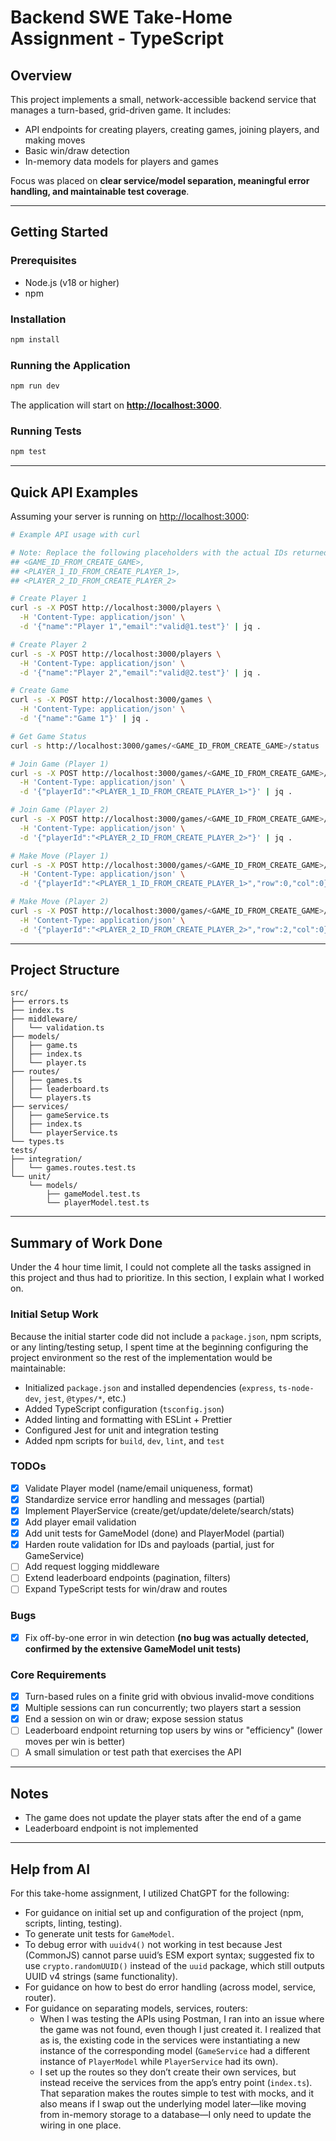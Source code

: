 # Backend SWE Take-Home Assignment - TypeScript

## Overview

This project implements a small, network-accessible backend service that manages a turn-based, grid-driven game. It includes:

- API endpoints for creating players, creating games, joining players, and making moves
- Basic win/draw detection
- In-memory data models for players and games

Focus was placed on **clear service/model separation, meaningful error handling, and maintainable test coverage**.

---

## Getting Started

### Prerequisites

- Node.js (v18 or higher)
- npm

### Installation

```bash
npm install
```

### Running the Application

```bash
npm run dev
```

The application will start on **<http://localhost:3000>**.

### Running Tests

```bash
npm test
```

---

## Quick API Examples

Assuming your server is running on <http://localhost:3000>:

```bash
# Example API usage with curl

# Note: Replace the following placeholders with the actual IDs returned from the API responses:
## <GAME_ID_FROM_CREATE_GAME>,
## <PLAYER_1_ID_FROM_CREATE_PLAYER_1>,
## <PLAYER_2_ID_FROM_CREATE_PLAYER_2>

# Create Player 1
curl -s -X POST http://localhost:3000/players \
  -H 'Content-Type: application/json' \
  -d '{"name":"Player 1","email":"valid@1.test"}' | jq .

# Create Player 2
curl -s -X POST http://localhost:3000/players \
  -H 'Content-Type: application/json' \
  -d '{"name":"Player 2","email":"valid@2.test"}' | jq .

# Create Game
curl -s -X POST http://localhost:3000/games \
  -H 'Content-Type: application/json' \
  -d '{"name":"Game 1"}' | jq .

# Get Game Status
curl -s http://localhost:3000/games/<GAME_ID_FROM_CREATE_GAME>/status | jq .

# Join Game (Player 1)
curl -s -X POST http://localhost:3000/games/<GAME_ID_FROM_CREATE_GAME>/join \
  -H 'Content-Type: application/json' \
  -d '{"playerId":"<PLAYER_1_ID_FROM_CREATE_PLAYER_1>"}' | jq .

# Join Game (Player 2)
curl -s -X POST http://localhost:3000/games/<GAME_ID_FROM_CREATE_GAME>/join \
  -H 'Content-Type: application/json' \
  -d '{"playerId":"<PLAYER_2_ID_FROM_CREATE_PLAYER_2>"}' | jq .

# Make Move (Player 1)
curl -s -X POST http://localhost:3000/games/<GAME_ID_FROM_CREATE_GAME>/moves \
  -H 'Content-Type: application/json' \
  -d '{"playerId":"<PLAYER_1_ID_FROM_CREATE_PLAYER_1>","row":0,"col":0}' | jq .

# Make Move (Player 2)
curl -s -X POST http://localhost:3000/games/<GAME_ID_FROM_CREATE_GAME>/moves \
  -H 'Content-Type: application/json' \
  -d '{"playerId":"<PLAYER_2_ID_FROM_CREATE_PLAYER_2>","row":2,"col":0}' | jq .
```

---

## Project Structure

```text
src/
├── errors.ts
├── index.ts
├── middleware/
│   └── validation.ts
├── models/
│   ├── game.ts
│   ├── index.ts
│   └── player.ts
├── routes/
│   ├── games.ts
│   ├── leaderboard.ts
│   └── players.ts
├── services/
│   ├── gameService.ts
│   ├── index.ts
│   └── playerService.ts
└── types.ts
tests/
├── integration/
│   └── games.routes.test.ts
└── unit/
    └── models/
        ├── gameModel.test.ts
        └── playerModel.test.ts
```

---

## Summary of Work Done

Under the 4 hour time limit, I could not complete all the tasks assigned in this project and thus had to prioritize. In this section, I explain what I worked on.

### Initial Setup Work

Because the initial starter code did not include a `package.json`, npm scripts, or any linting/testing setup, I spent time at the beginning configuring the project environment so the rest of the implementation would be maintainable:

- Initialized `package.json` and installed dependencies (`express`, `ts-node-dev`, `jest`, `@types/*`, etc.)
- Added TypeScript configuration (`tsconfig.json`)
- Added linting and formatting with ESLint + Prettier
- Configured Jest for unit and integration testing
- Added npm scripts for `build`, `dev`, `lint`, and `test`

### TODOs

- [x] Validate Player model (name/email uniqueness, format)
- [x] Standardize service error handling and messages (partial)
- [x] Implement PlayerService (create/get/update/delete/search/stats)
- [x] Add player email validation
- [x] Add unit tests for GameModel (done) and PlayerModel (partial)
- [x] Harden route validation for IDs and payloads (partial, just for GameService)
- [ ] Add request logging middleware
- [ ] Extend leaderboard endpoints (pagination, filters)
- [ ] Expand TypeScript tests for win/draw and routes

### Bugs

- [x] Fix off-by-one error in win detection **(no bug was actually detected, confirmed by the extensive GameModel unit tests)**

### Core Requirements

- [x] Turn-based rules on a finite grid with obvious invalid-move conditions
- [x] Multiple sessions can run concurrently; two players start a session
- [x] End a session on win or draw; expose session status
- [ ] Leaderboard endpoint returning top users by wins or "efficiency" (lower moves per win is better)
- [ ] A small simulation or test path that exercises the API

---

## Notes

- The game does not update the player stats after the end of a game
- Leaderboard endpoint is not implemented

---

## Help from AI

For this take-home assignment, I utilized ChatGPT for the following:

- For guidance on initial set up and configuration of the project (npm, scripts, linting, testing).
- To generate unit tests for `GameModel`.
- To debug error with `uuidv4()` not working in test because Jest (CommonJS) cannot parse uuid’s ESM export syntax; suggested fix to use `crypto.randomUUID()` instead of the `uuid` package, which still outputs UUID v4 strings (same functionality).
- For guidance on how to best do error handling (across model, service, router).
- For guidance on separating models, services, routers:
  - When I was testing the APIs using Postman, I ran into an issue where the game was not found, even though I just created it. I realized that as is, the existing code in the services were instantiating a new instance of the corresponding model (`GameService` had a different instance of `PlayerModel` while `PlayerService` had its own).
  - I set up the routes so they don’t create their own services, but instead receive the services from the app’s entry point (`index.ts`). That separation makes the routes simple to test with mocks, and it also means if I swap out the underlying model later—like moving from in-memory storage to a database—I only need to update the wiring in one place.
